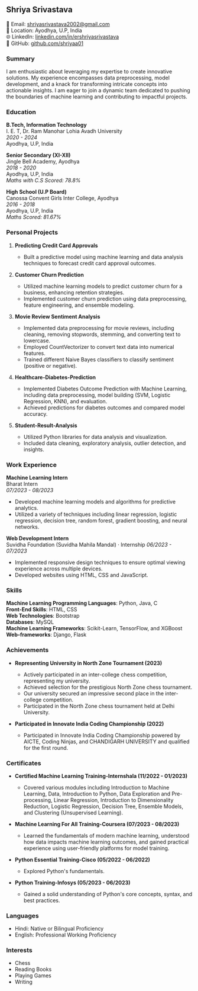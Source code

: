 ## Shriya Srivastava

📧 Email: shriyasrivastava2002@gmail.com  
📍 Location: Ayodhya, U.P, India  
🌐 LinkedIn: [linkedin.com/in/ershriyasrivastava](linkedin.com/in/ershriyasrivastava)  
🔗 GitHub: [github.com/shriyaa01](github.com/shriyaa01)

### Summary

I am enthusiastic about leveraging my expertise to create innovative solutions. My experience encompasses data preprocessing, model development, and a knack for transforming intricate concepts into actionable insights. I am eager to join a dynamic team dedicated to pushing the boundaries of machine learning and contributing to impactful projects.

### Education

**B.Tech, Information Technology**  
I. E. T, Dr. Ram Manohar Lohia Avadh University  
*2020 - 2024*  
Ayodhya, U.P, India

**Senior Secondary (XI-XII)**  
Jingle Bell Academy, Ayodhya  
*2018 - 2020*  
Ayodhya, U.P, India  
*Maths with C.S Scored: 78.8%*

**High School (U.P Board)**  
Canossa Convent Girls Inter College, Ayodhya  
*2016 - 2018*  
Ayodhya, U.P, India  
*Maths Scored: 81.67%*

### Personal Projects

1. **Predicting Credit Card Approvals**  
   - Built a predictive model using machine learning and data analysis techniques to forecast credit card approval outcomes.

2. **Customer Churn Prediction**  
   - Utilized machine learning models to predict customer churn for a business, enhancing retention strategies.
   - Implemented customer churn prediction using data preprocessing, feature engineering, and ensemble modeling.

3. **Movie Review Sentiment Analysis**  
   - Implemented data preprocessing for movie reviews, including cleaning, removing stopwords, stemming, and converting text to lowercase.
   - Employed CountVectorizer to convert text data into numerical features.
   - Trained different Naive Bayes classifiers to classify sentiment (positive or negative).

4. **Healthcare-Diabetes-Prediction**  
   - Implemented Diabetes Outcome Prediction with Machine Learning, including data preprocessing, model building (SVM, Logistic Regression, KNN), and evaluation.
   - Achieved predictions for diabetes outcomes and compared model accuracy.

5. **Student-Result-Analysis**  
   - Utilized Python libraries for data analysis and visualization.
   - Included data cleaning, exploratory analysis, outlier detection, and insights.

### Work Experience

**Machine Learning Intern**  
Bharat Intern  
*07/2023 - 08/2023*

- Developed machine learning models and algorithms for predictive analytics.
- Utilized a variety of techniques including linear regression, logistic regression, decision tree, random forest, gradient boosting, and neural networks.

  
**Web Development Intern**  
Suvidha Foundation (Suvidha Mahila Mandal) · Internship
*06/2023 - 07/2023*

- Implemented responsive design techniques to ensure optimal viewing experience across multiple devices.
- Developed websites using HTML, CSS and JavaScript.

### Skills

**Machine Learning Programming Languages**: Python, Java, C  
**Front-End Skills**: HTML, CSS  
**Web Technologies**: Bootstrap  
**Databases**: MySQL  
**Machine Learning Frameworks**: Scikit-Learn, TensorFlow, and XGBoost  
**Web-frameworks**: Django, Flask

### Achievements

- **Representing University in North Zone Tournament (2023)**
  - Actively participated in an inter-college chess competition, representing my university.
  - Achieved selection for the prestigious North Zone chess tournament.
  - Our university secured an impressive second place in the inter-college competition.
  - Participated in the North Zone chess tournament held at Delhi University.

- **Participated in Innovate India Coding Championship (2022)**
  - Participated in Innovate India Coding Championship powered by AICTE, Coding Ninjas, and CHANDIGARH UNIVERSITY and qualified for the first round.

### Certificates

- **Certified Machine Learning Training-Internshala (11/2022 - 01/2023)**
  - Covered various modules including Introduction to Machine Learning, Data, Introduction to Python, Data Exploration and Pre-processing, Linear Regression, Introduction to Dimensionality Reduction, Logistic Regression, Decision Tree, Ensemble Models, and Clustering (Unsupervised Learning).

- **Machine Learning For All Training-Coursera (07/2023 - 08/2023)**
  - Learned the fundamentals of modern machine learning, understood how data impacts machine learning outcomes, and gained practical experience using user-friendly platforms for model training.

- **Python Essential Training-Cisco (05/2022 - 06/2022)**
  - Explored Python's fundamentals.

- **Python Training-Infosys (05/2023 - 06/2023)**
  - Gained a solid understanding of Python's core concepts, syntax, and best practices.

### Languages

- Hindi: Native or Bilingual Proficiency
- English: Professional Working Proficiency

### Interests

- Chess
- Reading Books
- Playing Games
- Writing
